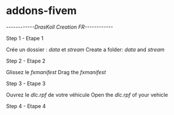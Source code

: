 # addons-fivem

*------------DrasKoll Creation FR------------*

Step 1 - Etape 1

Crée un dossier : *data* et *stream* 
Create a folder: *data* and *stream*

Step 2 - Etape 2 

Glissez le *fxmanifest*
Drag the *fxmanifest*

Step 3 - Etape 3

Ouvrez le *dlc.rpf* de votre véhicule
Open the *dlc.rpf* of your vehicle

Step 4 - Etape 4









